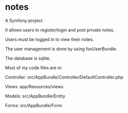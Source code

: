 notes
=====

A Symfony project.

It allows users to register/login and post private notes.

Users must be logged in to view their notes.


The user management is done by using fosUserBundle.

The database is sqlite.

Most of my code files are in:

Controller: src/AppBundle/Controller/DefaultController.php

Views: app/Resources/views

Models: src/AppBundle/Entity

Forms: src/AppBundle/Form

